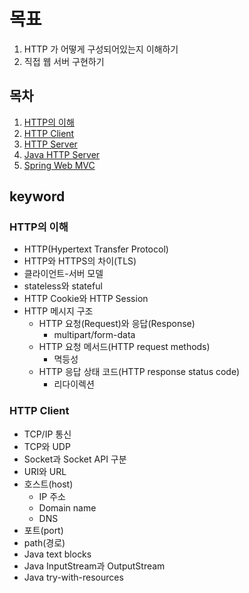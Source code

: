 # 목표

1. HTTP 가 어떻게 구성되어있는지 이해하기
2. 직접 웹 서버 구현하기

## 목차

1. [HTTP의 이해](./understanding-of-http.md)
2. [HTTP Client]()
3. [HTTP Server]()
4. [Java HTTP Server]()
5. [Spring Web MVC]()

## keyword

### HTTP의 이해

- HTTP(Hypertext Transfer Protocol)
- HTTP와 HTTPS의 차이(TLS)
- 클라이언트-서버 모델
- stateless와 stateful
- HTTP Cookie와 HTTP Session
- HTTP 메시지 구조
  - HTTP 요청(Request)와 응답(Response)
    - multipart/form-data
  - HTTP 요청 메서드(HTTP request methods)
    - 멱등성
  - HTTP 응답 상태 코드(HTTP response status code)
    - 리다이렉션

### HTTP Client

- TCP/IP 통신
- TCP와 UDP
- Socket과 Socket API 구분
- URI와 URL
- 호스트(host)
  - IP 주소
  - Domain name
  - DNS
- 포트(port)
- path(경로)
- Java text blocks
- Java InputStream과 OutputStream
- Java try-with-resources

